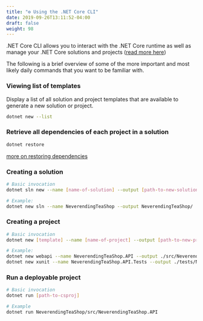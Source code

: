 ```yaml
---
title: "⚙️ Using the .NET Core CLI"
date: 2019-09-26T13:11:52-04:00
draft: false
weight: 98
---
```


.NET Core CLI allows you to interact with the .NET Core runtime
as well as manage your .NET Core solutions and projects ([read more here](/getting-started/organizing-code))

The following is a brief overview of some of the more important and most likely daily commands that you want to
be familiar with.

### Viewing list of templates

Display a list of all solution and project templates that are available to generate a new solution or project.

```bash
dotnet new --list
```

### Retrieve all dependencies of each project in a solution

```bash
dotnet restore
```

[more on restoring dependencies](https://docs.microsoft.com/en-us/nuget/concepts/dependency-resolution)

### Creating a solution

```bash
# Basic invocation
dotnet sln new --name [name-of-solution] --output [path-to-new-solution]

# Example:
dotnet new sln --name NeverendingTeaShop --output NeverendingTeaShop/
```

### Creating a project

```bash
# Basic invocation
dotnet new [template] --name [name-of-project] --output [path-to-new-project]

# Example:
dotnet new webapi --name NeverendingTeaShop.API --output ./src/NeverendingTeaShop.API
dotnet new xunit --name NeverendingTeaShop.API.Tests --output ./tests/NeverendingTeaShop.API.Tests
```

### Run a deployable project

```bash
# Basic invocation
dotnet run [path-to-csproj]

# Example
dotnet run NeverendingTeaShop/src/NeverendingTeaShop.API
```
